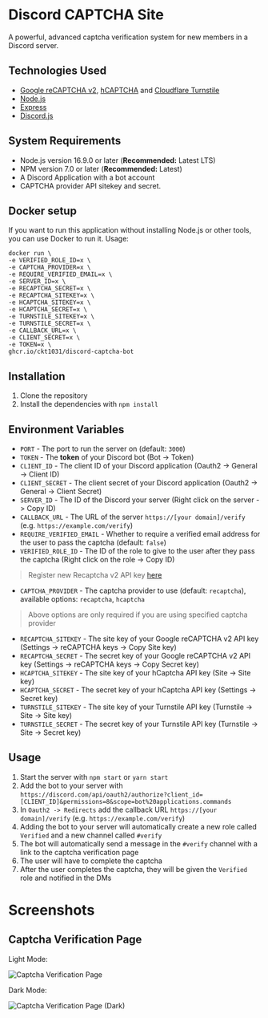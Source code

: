 # Discord CAPTCHA Site

A powerful, advanced captcha verification system for new members in a Discord server.

## Technologies Used

- [Google reCAPTCHA v2](https://developers.google.com/recaptcha/docs/display), [hCAPTCHA](https://www.hcaptcha.com) and [Cloudflare Turnstile](https://www.cloudflare.com/products/turnstile)
- [Node.js](https://nodejs.org)
- [Express](https://expressjs.com)
- [Discord.js](https://discord.js.org)

## System Requirements

- Node.js version 16.9.0 or later (**Recommended:** Latest LTS)
- NPM version 7.0 or later (**Recommended:** Latest)
- A Discord Application with a bot account
- CAPTCHA provider API sitekey and secret.

## Docker setup

If you want to run this application without installing Node.js or other tools, you can use Docker to run it. Usage:

```
docker run \
-e VERIFIED_ROLE_ID=x \
-e CAPTCHA_PROVIDER=x \
-e REQUIRE_VERIFIED_EMAIL=x \
-e SERVER_ID=x \
-e RECAPTCHA_SECRET=x \
-e RECAPTCHA_SITEKEY=x \
-e HCAPTCHA_SITEKEY=x \
-e HCAPTCHA_SECRET=x \
-e TURNSTILE_SITEKEY=x \
-e TURNSTILE_SECRET=x \
-e CALLBACK_URL=x \
-e CLIENT_SECRET=x \
-e TOKEN=x \
ghcr.io/ckt1031/discord-captcha-bot
```

## Installation

1. Clone the repository
2. Install the dependencies with `npm install`

## Environment Variables

- `PORT` - The port to run the server on (default: `3000`)
- `TOKEN` - The **token** of your Discord bot (Bot -> Token)
- `CLIENT_ID` - The client ID of your Discord application (Oauth2 -> General -> Client ID)
- `CLIENT_SECRET` - The client secret of your Discord application (Oauth2 -> General -> Client Secret)
- `SERVER_ID` - The ID of the Discord your server (Right click on the server -> Copy ID)
- `CALLBACK_URL` - The URL of the server `https://[your domain]/verify` (e.g. `https://example.com/verify`)
- `REQUIRE_VERIFIED_EMAIL` - Whether to require a verified email address for the user to pass the captcha (default: `false`)
- `VERIFIED_ROLE_ID` - The ID of the role to give to the user after they pass the captcha (Right click on the role -> Copy ID)

> Register new Recaptcha v2 API key [here](https://www.google.com/recaptcha/admin/create)

- `CAPTCHA_PROVIDER` - The captcha provider to use (default: `recaptcha`), available options: `recaptcha`, `hcaptcha`

> Above options are only required if you are using specified captcha provider

- `RECAPTCHA_SITEKEY` - The site key of your Google reCAPTCHA v2 API key (Settings -> reCAPTCHA keys -> Copy Site key)
- `RECAPTCHA_SECRET` - The secret key of your Google reCAPTCHA v2 API key (Settings -> reCAPTCHA keys -> Copy Secret key)
- `HCAPTCHA_SITEKEY` - The site key of your hCaptcha API key (Site -> Site key)
- `HCAPTCHA_SECRET` - The secret key of your hCaptcha API key (Settings -> Secret key)
- `TURNSTILE_SITEKEY` - The site key of your Turnstile API key (Turnstile -> Site -> Site key)
- `TURNSTILE_SECRET` - The secret key of your Turnstile API key (Turnstile -> Site -> Secret key)

## Usage

1. Start the server with `npm start` or `yarn start`
2. Add the bot to your server with `https://discord.com/api/oauth2/authorize?client_id=[CLIENT_ID]&permissions=8&scope=bot%20applications.commands`
3. In `Oauth2 -> Redirects` add the callback URL `https://[your domain]/verify` (e.g. `https://example.com/verify`)
4. Adding the bot to your server will automatically create a new role called `Verified` and a new channel called `#verify`
5. The bot will automatically send a message in the `#verify` channel with a link to the captcha verification page
6. The user will have to complete the captcha
7. After the user completes the captcha, they will be given the `Verified` role and notified in the DMs

# Screenshots

## Captcha Verification Page

Light Mode:

![Captcha Verification Page](https://imgur.com/VnCbk5V.png)

Dark Mode:

![Captcha Verification Page (Dark)](https://imgur.com/ory13FX.png)